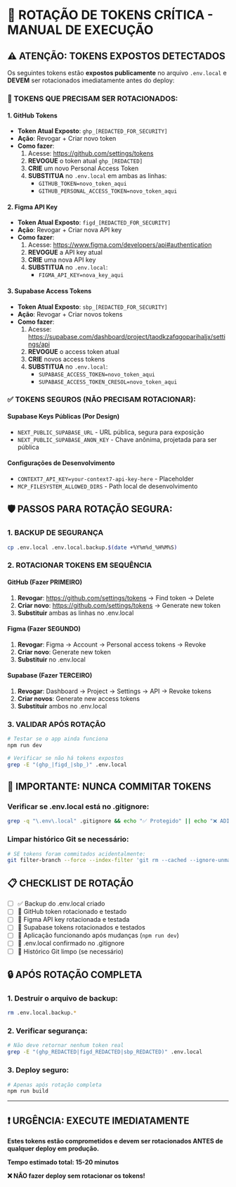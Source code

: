 # 🔐 ROTAÇÃO DE TOKENS CRÍTICA - MANUAL DE EXECUÇÃO

## ⚠️ **ATENÇÃO: TOKENS EXPOSTOS DETECTADOS**

Os seguintes tokens estão **expostos publicamente** no arquivo `.env.local` e **DEVEM** ser rotacionados imediatamente antes do deploy:

### 🚨 **TOKENS QUE PRECISAM SER ROTACIONADOS:**

#### 1. **GitHub Tokens**
- **Token Atual Exposto**: `ghp_[REDACTED_FOR_SECURITY]`
- **Ação**: Revogar + Criar novo token
- **Como fazer**:
  1. Acesse: https://github.com/settings/tokens
  2. **REVOGUE** o token atual `ghp_[REDACTED]`
  3. **CRIE** um novo Personal Access Token
  4. **SUBSTITUA** no `.env.local` em ambas as linhas:
     - `GITHUB_TOKEN=novo_token_aqui`
     - `GITHUB_PERSONAL_ACCESS_TOKEN=novo_token_aqui`

#### 2. **Figma API Key**
- **Token Atual Exposto**: `figd_[REDACTED_FOR_SECURITY]`
- **Ação**: Revogar + Criar nova API key
- **Como fazer**:
  1. Acesse: https://www.figma.com/developers/api#authentication
  2. **REVOGUE** a API key atual
  3. **CRIE** uma nova API key
  4. **SUBSTITUA** no `.env.local`:
     - `FIGMA_API_KEY=nova_key_aqui`

#### 3. **Supabase Access Tokens**
- **Token Atual Exposto**: `sbp_[REDACTED_FOR_SECURITY]`
- **Ação**: Revogar + Criar novos tokens
- **Como fazer**:
  1. Acesse: https://supabase.com/dashboard/project/taodkzafqgoparihaljx/settings/api
  2. **REVOGUE** o access token atual
  3. **CRIE** novos access tokens
  4. **SUBSTITUA** no `.env.local`:
     - `SUPABASE_ACCESS_TOKEN=novo_token_aqui`
     - `SUPABASE_ACCESS_TOKEN_CRESOL=novo_token_aqui`

### ✅ **TOKENS SEGUROS (NÃO PRECISAM ROTACIONAR):**

#### Supabase Keys Públicas (Por Design)
- `NEXT_PUBLIC_SUPABASE_URL` - URL pública, segura para exposição
- `NEXT_PUBLIC_SUPABASE_ANON_KEY` - Chave anônima, projetada para ser pública

#### Configurações de Desenvolvimento
- `CONTEXT7_API_KEY=your-context7-api-key-here` - Placeholder
- `MCP_FILESYSTEM_ALLOWED_DIRS` - Path local de desenvolvimento

## 🛡️ **PASSOS PARA ROTAÇÃO SEGURA:**

### **1. BACKUP DE SEGURANÇA**
```bash
cp .env.local .env.local.backup.$(date +%Y%m%d_%H%M%S)
```

### **2. ROTACIONAR TOKENS EM SEQUÊNCIA**

#### **GitHub (Fazer PRIMEIRO)**
1. **Revogar**: https://github.com/settings/tokens → Find token → Delete
2. **Criar novo**: https://github.com/settings/tokens → Generate new token
3. **Substituir** ambas as linhas no .env.local

#### **Figma (Fazer SEGUNDO)**
1. **Revogar**: Figma → Account → Personal access tokens → Revoke
2. **Criar novo**: Generate new token
3. **Substituir** no .env.local

#### **Supabase (Fazer TERCEIRO)**
1. **Revogar**: Dashboard → Project → Settings → API → Revoke tokens
2. **Criar novos**: Generate new access tokens
3. **Substituir** ambos no .env.local

### **3. VALIDAR APÓS ROTAÇÃO**
```bash
# Testar se o app ainda funciona
npm run dev

# Verificar se não há tokens expostos
grep -E "(ghp_|figd_|sbp_)" .env.local
```

## 🚫 **IMPORTANTE: NUNCA COMMITAR TOKENS**

### **Verificar se .env.local está no .gitignore:**
```bash
grep -q "\.env\.local" .gitignore && echo "✅ Protegido" || echo "❌ ADICIONAR ao .gitignore"
```

### **Limpar histórico Git se necessário:**
```bash
# SE tokens foram commitados acidentalmente:
git filter-branch --force --index-filter 'git rm --cached --ignore-unmatch .env.local' --prune-empty --tag-name-filter cat -- --all
```

## 📋 **CHECKLIST DE ROTAÇÃO**

- [ ] ✅ Backup do .env.local criado
- [ ] 🔄 GitHub token rotacionado e testado
- [ ] 🔄 Figma API key rotacionada e testada  
- [ ] 🔄 Supabase tokens rotacionados e testados
- [ ] 🧪 Aplicação funcionando após mudanças (`npm run dev`)
- [ ] 🚫 .env.local confirmado no .gitignore
- [ ] 🧹 Histórico Git limpo (se necessário)

## 🔒 **APÓS ROTAÇÃO COMPLETA**

### **1. Destruir o arquivo de backup:**
```bash
rm .env.local.backup.*
```

### **2. Verificar segurança:**
```bash
# Não deve retornar nenhum token real
grep -E "(ghp_REDACTED|figd_REDACTED|sbp_REDACTED)" .env.local
```

### **3. Deploy seguro:**
```bash
# Apenas após rotação completa
npm run build
```

---

## ❗ **URGÊNCIA: EXECUTE IMEDIATAMENTE**

**Estes tokens estão comprometidos e devem ser rotacionados ANTES de qualquer deploy em produção.**

**Tempo estimado total: 15-20 minutos**

**❌ NÃO fazer deploy sem rotacionar os tokens!**